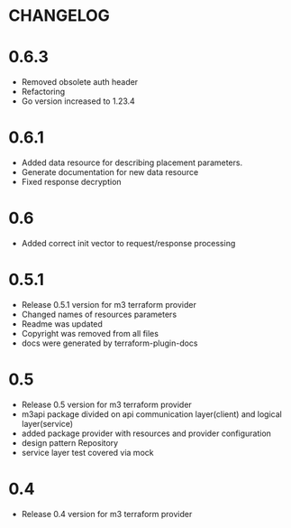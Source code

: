 CHANGELOG
=========

0.6.3
=======
* Removed obsolete auth header
* Refactoring
* Go version increased to 1.23.4

0.6.1
=======
* Added data resource for describing placement parameters.
* Generate documentation for new data resource
* Fixed response decryption

0.6
=======
* Added correct init vector to request/response processing

0.5.1
=======
* Release 0.5.1 version for m3 terraform provider
* Changed names of resources parameters
* Readme was updated
* Copyright was removed from all files
* docs were generated by terraform-plugin-docs

0.5
=======
* Release 0.5 version for m3 terraform provider
* m3api package divided on api communication layer(client) and logical layer(service)
* added package provider with resources and provider configuration
* design pattern Repository
* service layer test covered via mock

0.4
=======
 * Release 0.4 version for m3 terraform provider


